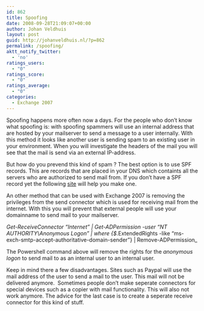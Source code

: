 ```yaml
---
id: 862
title: Spoofing
date: 2008-09-28T21:09:07+00:00
author: Johan Veldhuis
layout: post
guid: http://johanveldhuis.nl/?p=862
permalink: /spoofing/
aktt_notify_twitter:
  - 'no'
ratings_users:
  - "0"
ratings_score:
  - "0"
ratings_average:
  - "0"
categories:
  - Exchange 2007
---
```

Spoofing happens more often now a days. For the people who don&#8217;t know what spoofing is: with spoofing spammers will use an internal address that are hosted by your mailserver to send a message to a user internally. With this method it looks like another user is sending spam to an existing user in your environment. When you will investigate the headers of the mail you will see that the mail is send via an external IP-address.

But how do you prevend this kind of spam ? The best option is to use SPF records. This are records that are placed in your DNS which containts all the servers who are authorized to send mail from. If you don&#8217;t have a SPF record yet the following <a href="http://www.microsoft.com/mscorp/safety/content/technologies/senderid/wizard/default.aspx" target="_blank">site</a> will help you make one.

An other method that can be used with Exchange 2007 is removing the privileges from the send connector which is used for receiving mail from the internet. With this you will prevent that external people will use your domainname to send mail to your mailserver.

_Get-ReceiveConnector &#8220;Internet&#8221; | Get-ADPermission -user &#8220;NT AUTHORITY\Anonymous Logon&#8221; | where {$_.ExtendedRights -like &#8220;ms-exch-smtp-accept-authoritative-domain-sender&#8221;} | Remove-ADPermission_

The Powershell command above will remove the rights for the _anonymous logon_ to send mail to as an internal user to an internal user.

Keep in mind there a few disadvantages. Sites such as Paypal will use the mail address of the user to send a mail to the user. This mail will not be delivered anymore.  Sometimes people don&#8217;t make seperate connectors for special devices such as a copier with mail functionality. This will also not work anymore. The advice for the last case is to create a seperate receive connector for this kind of stuff.